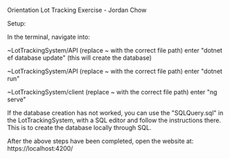 Orientation Lot Tracking Exercise - Jordan Chow

Setup:

In the terminal, navigate into:

~LotTrackingSystem/API (replace ~ with the correct file path)
enter "dotnet ef database update" (this will create the database)

~LotTrackingSystem/API (replace ~ with the correct file path)
enter "dotnet run"

~LotTrackingSystem/client (replace ~ with the correct file path)
enter "ng serve"

If the database creation has not worked, you can use the "SQLQuery.sql" in the LotTrackingSystem, with a SQL editor
and follow the instructions there. This is to create the database locally through SQL.

After the above steps have been completed, open the website at: https://localhost:4200/
